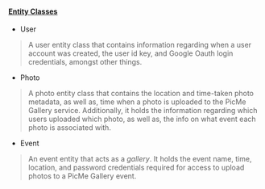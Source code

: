 #### [Entity Classes](https://github.com/picme-gallery/picme-gallery-service/tree/database/src/main/java/edu/cnm/deepdive/picmegallery/model/entity)
* User
> A user entity class that contains information regarding when a user account was created, the user id key,
>and Google Oauth login credentials, amongst other things.
  
* Photo
> A photo entity class that contains the location and time-taken photo metadata, as well as, time when a photo is uploaded to the PicMe Gallery service.
>Additionally, it holds the information regarding which users uploaded which photo, as well as, the info on what event each photo is associated with.

* Event
> An event entity that acts as a _gallery_. It holds the event name, time, location, and password credentials required for
>access to upload photos to a PicMe Gallery event. 

